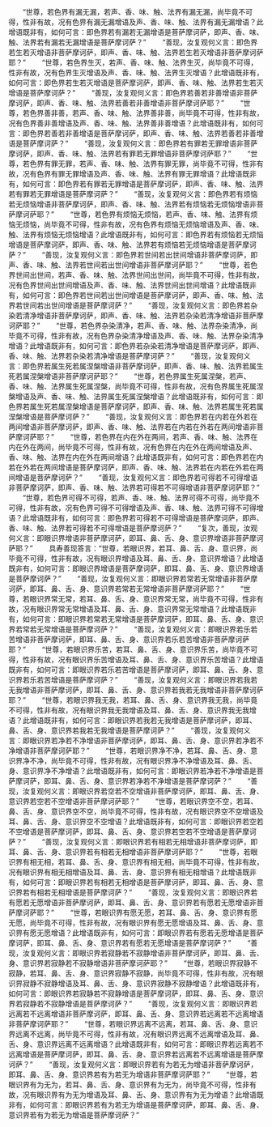 <!-- { "loadSidebar": true } -->
　　“世尊，若色界有漏无漏，若声、香、味、触、法界有漏无漏，尚毕竟不可得，性非有故，况有色界有漏无漏增语及声、香、味、触、法界有漏无漏增语？此增语既非有，如何可言：即色界若有漏若无漏增语是菩萨摩诃萨，即声、香、味、触、法界若有漏若无漏增语是菩萨摩诃萨？”
　　“善现，汝复观何义言：即色界若生若灭增语非菩萨摩诃萨，即声、香、味、触、法界若生若灭增语非菩萨摩诃萨耶？”
　　“世尊，若色界生灭，若声、香、味、触、法界生灭，尚毕竟不可得，性非有故，况有色界生灭增语及声、香、味、触、法界生灭增语？此增语既非有，如何可言：即色界若生若灭增语是菩萨摩诃萨，即声、香、味、触、法界若生若灭增语是菩萨摩诃萨？”
　　“善现，汝复观何义言：即色界若善若非善增语非菩萨摩诃萨，即声、香、味、触、法界若善若非善增语非菩萨摩诃萨耶？”
　　“世尊，若色界善非善，若声、香、味、触、法界善非善，尚毕竟不可得，性非有故，况有色界善非善增语及声、香、味、触、法界善非善增语？此增语既非有，如何可言：即色界若善若非善增语是菩萨摩诃萨，即声、香、味、触、法界若善若非善增语是菩萨摩诃萨？”
　　“善现，汝复观何义言：即色界若有罪若无罪增语非菩萨摩诃萨，即声、香、味、触、法界若有罪若无罪增语非菩萨摩诃萨耶？”
　　“世尊，若色界有罪无罪，若声、香、味、触、法界有罪无罪，尚毕竟不可得，性非有故，况有色界有罪无罪增语及声、香、味、触、法界有罪无罪增语？此增语既非有，如何可言：即色界若有罪若无罪增语是菩萨摩诃萨，即声、香、味、触、法界若有罪若无罪增语是菩萨摩诃萨？”
　　“善现，汝复观何义言：即色界若有烦恼若无烦恼增语非菩萨摩诃萨，即声、香、味、触、法界若有烦恼若无烦恼增语非菩萨摩诃萨耶？”
　　“世尊，若色界有烦恼无烦恼，若声、香、味、触、法界有烦恼无烦恼，尚毕竟不可得，性非有故，况有色界有烦恼无烦恼增语及声、香、味、触、法界有烦恼无烦恼增语？此增语既非有，如何可言：即色界若有烦恼若无烦恼增语是菩萨摩诃萨，即声、香、味、触、法界若有烦恼若无烦恼增语是菩萨摩诃萨？”
　　“善现，汝复观何义言：即色界若世间若出世间增语非菩萨摩诃萨，即声、香、味、触、法界若世间若出世间增语非菩萨摩诃萨耶？”
　　“世尊，若色界世间出世间，若声、香、味、触、法界世间出世间，尚毕竟不可得，性非有故，况有色界世间出世间增语及声、香、味、触、法界世间出世间增语？此增语既非有，如何可言：即色界若世间若出世间增语是菩萨摩诃萨，即声、香、味、触、法界若世间若出世间增语是菩萨摩诃萨？”
　　“善现，汝复观何义言：即色界若杂染若清净增语非菩萨摩诃萨，即声、香、味、触、法界若杂染若清净增语非菩萨摩诃萨耶？”
　　“世尊，若色界杂染清净，若声、香、味、触、法界杂染清净，尚毕竟不可得，性非有故，况有色界杂染清净增语及声、香、味、触、法界杂染清净增语？此增语既非有，如何可言：即色界若杂染若清净增语是菩萨摩诃萨，即声、香、味、触、法界若杂染若清净增语是菩萨摩诃萨？”
　　“善现，汝复观何义言：即色界若属生死若属涅槃增语非菩萨摩诃萨，即声、香、味、触、法界若属生死若属涅槃增语非菩萨摩诃萨耶？”
　　“世尊，若色界属生死属涅槃，若声、香、味、触、法界属生死属涅槃，尚毕竟不可得，性非有故，况有色界属生死属涅槃增语及声、香、味、触、法界属生死属涅槃增语？此增语既非有，如何可言：即色界若属生死若属涅槃增语是菩萨摩诃萨，即声、香、味、触、法界若属生死若属涅槃增语是菩萨摩诃萨？”
　　“善现，汝复观何义言：即色界若在内若在外若在两间增语非菩萨摩诃萨，即声、香、味、触、法界若在内若在外若在两间增语非菩萨摩诃萨耶？”
　　“世尊，若色界在内在外在两间，若声、香、味、触、法界在内在外在两间，尚毕竟不可得，性非有故，况有色界在内在外在两间增语及声、香、味、触、法界在内在外在两间增语？此增语既非有，如何可言：即色界若在内若在外若在两间增语是菩萨摩诃萨，即声、香、味、触、法界若在内若在外若在两间增语是菩萨摩诃萨？”
　　“善现，汝复观何义言：即色界若可得若不可得增语非菩萨摩诃萨，即声、香、味、触、法界若可得若不可得增语非菩萨摩诃萨耶？”
　　“世尊，若色界可得不可得，若声、香、味、触、法界可得不可得，尚毕竟不可得，性非有故，况有色界可得不可得增语及声、香、味、触、法界可得不可得增语？此增语既非有，如何可言：即色界若可得若不可得增语是菩萨摩诃萨，即声、香、味、触、法界若可得若不可得增语是菩萨摩诃萨？”
　　“复次，善现，汝观何义言：即眼识界增语非菩萨摩诃萨，即耳、鼻、舌、身、意识界增语非菩萨摩诃萨耶？”
　　具寿善现答言：“世尊，若眼识界，若耳、鼻、舌、身、意识界，尚毕竟不可得，性非有故，况有眼识界增语及耳、鼻、舌、身、意识界增语？此增语既非有，如何可言：即眼识界增语是菩萨摩诃萨，即耳、鼻、舌、身、意识界增语是菩萨摩诃萨？”
　　“善现，汝复观何义言：即眼识界若常若无常增语非菩萨摩诃萨，即耳、鼻、舌、身、意识界若常若无常增语非菩萨摩诃萨耶？”
　　“世尊，若眼识界常无常，若耳、鼻、舌、身、意识界常无常，尚毕竟不可得，性非有故，况有眼识界常无常增语及耳、鼻、舌、身、意识界常无常增语？此增语既非有，如何可言：即眼识界若常若无常增语是菩萨摩诃萨，即耳、鼻、舌、身、意识界若常若无常增语是菩萨摩诃萨？”
　　“善现，汝复观何义言：即眼识界若乐若苦增语非菩萨摩诃萨，即耳、鼻、舌、身、意识界若乐若苦增语非菩萨摩诃萨耶？”
　　“世尊，若眼识界乐苦，若耳、鼻、舌、身、意识界乐苦，尚毕竟不可得，性非有故，况有眼识界乐苦增语及耳、鼻、舌、身、意识界乐苦增语？此增语既非有，如何可言：即眼识界若乐若苦增语是菩萨摩诃萨，即耳、鼻、舌、身、意识界若乐若苦增语是菩萨摩诃萨？”
　　“善现，汝复观何义言：即眼识界若我若无我增语非菩萨摩诃萨，即耳、鼻、舌、身、意识界若我若无我增语非菩萨摩诃萨耶？”
　　“世尊，若眼识界我无我，若耳、鼻、舌、身、意识界我无我，尚毕竟不可得，性非有故，况有眼识界我无我增语及耳、鼻、舌、身、意识界我无我增语？此增语既非有，如何可言：即眼识界若我若无我增语是菩萨摩诃萨，即耳、鼻、舌、身、意识界若我若无我增语是菩萨摩诃萨？”
　　“善现，汝复观何义言：即眼识界若净若不净增语非菩萨摩诃萨，即耳、鼻、舌、身、意识界若净若不净增语非菩萨摩诃萨耶？”
　　“世尊，若眼识界净不净，若耳、鼻、舌、身、意识界净不净，尚毕竟不可得，性非有故，况有眼识界净不净增语及耳、鼻、舌、身、意识界净不净增语？此增语既非有，如何可言：即眼识界若净若不净增语是菩萨摩诃萨，即耳、鼻、舌、身、意识界若净若不净增语是菩萨摩诃萨？”
　　“善现，汝复观何义言：即眼识界若空若不空增语非菩萨摩诃萨，即耳、鼻、舌、身、意识界若空若不空增语非菩萨摩诃萨耶？”
　　“世尊，若眼识界空不空，若耳、鼻、舌、身、意识界空不空，尚毕竟不可得，性非有故，况有眼识界空不空增语及耳、鼻、舌、身、意识界空不空增语？此增语既非有，如何可言：即眼识界若空若不空增语是菩萨摩诃萨，即耳、鼻、舌、身、意识界若空若不空增语是菩萨摩诃萨？”
　　“善现，汝复观何义言：即眼识界若有相若无相增语非菩萨摩诃萨，即耳、鼻、舌、身、意识界若有相若无相增语非菩萨摩诃萨耶？”
　　“世尊，若眼识界有相无相，若耳、鼻、舌、身、意识界有相无相，尚毕竟不可得，性非有故，况有眼识界有相无相增语及耳、鼻、舌、身、意识界有相无相增语？此增语既非有，如何可言：即眼识界若有相若无相增语是菩萨摩诃萨，即耳、鼻、舌、身、意识界若有相若无相增语是菩萨摩诃萨？”
　　“善现，汝复观何义言：即眼识界若有愿若无愿增语非菩萨摩诃萨，即耳、鼻、舌、身、意识界若有愿若无愿增语非菩萨摩诃萨耶？”
　　“世尊，若眼识界有愿无愿，若耳、鼻、舌、身、意识界有愿无愿，尚毕竟不可得，性非有故，况有眼识界有愿无愿增语及耳、鼻、舌、身、意识界有愿无愿增语？此增语既非有，如何可言：即眼识界若有愿若无愿增语是菩萨摩诃萨，即耳、鼻、舌、身、意识界若有愿若无愿增语是菩萨摩诃萨？”
　　“善现，汝复观何义言：即眼识界若寂静若不寂静增语非菩萨摩诃萨，即耳、鼻、舌、身、意识界若寂静若不寂静增语非菩萨摩诃萨耶？”
　　“世尊，若眼识界寂静不寂静，若耳、鼻、舌、身、意识界寂静不寂静，尚毕竟不可得，性非有故，况有眼识界寂静不寂静增语及耳、鼻、舌、身、意识界寂静不寂静增语？此增语既非有，如何可言：即眼识界若寂静若不寂静增语是菩萨摩诃萨，即耳、鼻、舌、身、意识界若寂静若不寂静增语是菩萨摩诃萨？”
　　“善现，汝复观何义言：即眼识界若远离若不远离增语非菩萨摩诃萨，即耳、鼻、舌、身、意识界若远离若不远离增语非菩萨摩诃萨耶？”
　　“世尊，若眼识界远离不远离，若耳、鼻、舌、身、意识界远离不远离，尚毕竟不可得，性非有故，况有眼识界远离不远离增语及耳、鼻、舌、身、意识界远离不远离增语？此增语既非有，如何可言：即眼识界若远离若不远离增语是菩萨摩诃萨，即耳、鼻、舌、身、意识界若远离若不远离增语是菩萨摩诃萨？”
　　“善现，汝复观何义言：即眼识界若有为若无为增语非菩萨摩诃萨，即耳、鼻、舌、身、意识界若有为若无为增语非菩萨摩诃萨耶？”
　　“世尊，若眼识界有为无为，若耳、鼻、舌、身、意识界有为无为，尚毕竟不可得，性非有故，况有眼识界有为无为增语及耳、鼻、舌、身、意识界有为无为增语？此增语既非有，如何可言：即眼识界若有为若无为增语是菩萨摩诃萨，即耳、鼻、舌、身、意识界若有为若无为增语是菩萨摩诃萨？”

